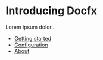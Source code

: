 # Introducing Docfx

Lorem ipsum dolor...

* [Getting started](getting-started.md)
* [Configuration](configuration.md)
* [About](about.md)
